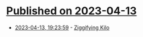 # [Published on 2023-04-13](index.md)

* [2023-04-13, 19:23:59](https://lobste.rs/s/0mvels/ziggifying_kilo) - [Ziggifying Kilo](https://bingcicle.github.io/posts/ziggifying-kilo.html)
